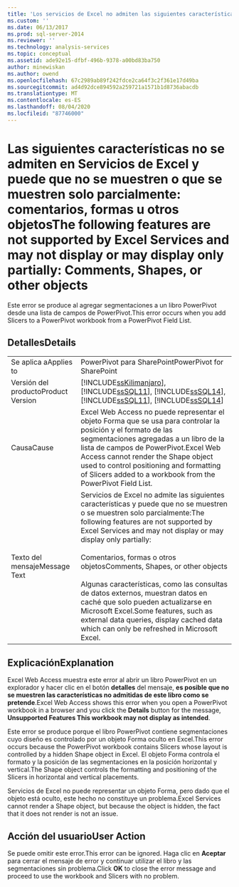 ```yaml
---
title: 'Los servicios de Excel no admiten las siguientes características y es posible que no se muestren o se muestren solo parcialmente: comentarios, formas u otros objetos | Microsoft Docs'
ms.custom: ''
ms.date: 06/13/2017
ms.prod: sql-server-2014
ms.reviewer: ''
ms.technology: analysis-services
ms.topic: conceptual
ms.assetid: ade92e15-dfbf-496b-9378-a00bd83ba750
author: minewiskan
ms.author: owend
ms.openlocfilehash: 67c2989ab89f242fdce2ca64f3c2f361e17d49ba
ms.sourcegitcommit: ad4d92dce894592a259721a1571b1d8736abacdb
ms.translationtype: MT
ms.contentlocale: es-ES
ms.lasthandoff: 08/04/2020
ms.locfileid: "87746000"
---
```

# <a name="the-following-features-are-not-supported-by-excel-services-and-may-not-display-or-may-display-only-partially-comments-shapes-or-other-objects"></a><span data-ttu-id="23419-102">Las siguientes características no se admiten en Servicios de Excel y puede que no se muestren o que se muestren solo parcialmente: comentarios, formas u otros objetos</span><span class="sxs-lookup"><span data-stu-id="23419-102">The following features are not supported by Excel Services and may not display or may display only partially: Comments, Shapes, or other objects</span></span>
  <span data-ttu-id="23419-103">Este error se produce al agregar segmentaciones a un libro PowerPivot desde una lista de campos de PowerPivot.</span><span class="sxs-lookup"><span data-stu-id="23419-103">This error occurs when you add Slicers to a PowerPivot workbook from a PowerPivot Field List.</span></span>  
  
## <a name="details"></a><span data-ttu-id="23419-104">Detalles</span><span class="sxs-lookup"><span data-stu-id="23419-104">Details</span></span>  
  
|||  
|-|-|  
|<span data-ttu-id="23419-105">Se aplica a</span><span class="sxs-lookup"><span data-stu-id="23419-105">Applies to</span></span>|<span data-ttu-id="23419-106">PowerPivot para SharePoint</span><span class="sxs-lookup"><span data-stu-id="23419-106">PowerPivot for SharePoint</span></span>|  
|<span data-ttu-id="23419-107">Versión del producto</span><span class="sxs-lookup"><span data-stu-id="23419-107">Product Version</span></span>|[!INCLUDE[ssKilimanjaro](../../includes/sskilimanjaro-md.md)]<span data-ttu-id="23419-108">, [!INCLUDE[ssSQL11](../../includes/sssql11-md.md)], [!INCLUDE[ssSQL14](../../includes/sssql14-md.md)]</span><span class="sxs-lookup"><span data-stu-id="23419-108">, [!INCLUDE[ssSQL11](../../includes/sssql11-md.md)], [!INCLUDE[ssSQL14](../../includes/sssql14-md.md)]</span></span>|  
|<span data-ttu-id="23419-109">Causa</span><span class="sxs-lookup"><span data-stu-id="23419-109">Cause</span></span>|<span data-ttu-id="23419-110">Excel Web Access no puede representar el objeto Forma que se usa para controlar la posición y el formato de las segmentaciones agregadas a un libro de la lista de campos de PowerPivot.</span><span class="sxs-lookup"><span data-stu-id="23419-110">Excel Web Access cannot render the Shape object used to control positioning and formatting of Slicers added to a workbook from the PowerPivot Field List.</span></span>|  
|<span data-ttu-id="23419-111">Texto del mensaje</span><span class="sxs-lookup"><span data-stu-id="23419-111">Message Text</span></span>|<span data-ttu-id="23419-112">Servicios de Excel no admite las siguientes características y puede que no se muestren o se muestren solo parcialmente:</span><span class="sxs-lookup"><span data-stu-id="23419-112">The following features are not supported by Excel Services and may not display or may display only partially:</span></span><br /><br /> <span data-ttu-id="23419-113">Comentarios, formas o otros objetos</span><span class="sxs-lookup"><span data-stu-id="23419-113">Comments, Shapes, or other objects</span></span><br /><br /> <span data-ttu-id="23419-114">Algunas características, como las consultas de datos externos, muestran datos en caché que solo pueden actualizarse en Microsoft Excel.</span><span class="sxs-lookup"><span data-stu-id="23419-114">Some features, such as external data queries, display cached data which can only be refreshed in Microsoft Excel.</span></span>|  
  
## <a name="explanation"></a><span data-ttu-id="23419-115">Explicación</span><span class="sxs-lookup"><span data-stu-id="23419-115">Explanation</span></span>  
 <span data-ttu-id="23419-116">Excel Web Access muestra este error al abrir un libro PowerPivot en un explorador y hacer clic en el botón **detalles** del mensaje, **es posible que no se muestren las características no admitidas de este libro como se pretende**.</span><span class="sxs-lookup"><span data-stu-id="23419-116">Excel Web Access shows this error when you open a PowerPivot workbook in a browser and you click the **Details** button for the message, **Unsupported Features This workbook may not display as intended**.</span></span>  
  
 <span data-ttu-id="23419-117">Este error se produce porque el libro PowerPivot contiene segmentaciones cuyo diseño es controlado por un objeto Forma oculto en Excel.</span><span class="sxs-lookup"><span data-stu-id="23419-117">This error occurs because the PowerPivot workbook contains Slicers whose layout is controlled by a hidden Shape object in Excel.</span></span> <span data-ttu-id="23419-118">El objeto Forma controla el formato y la posición de las segmentaciones en la posición horizontal y vertical.</span><span class="sxs-lookup"><span data-stu-id="23419-118">The Shape object controls the formatting and positioning of the Slicers in horizontal and vertical placements.</span></span>  
  
 <span data-ttu-id="23419-119">Servicios de Excel no puede representar un objeto Forma, pero dado que el objeto está oculto, este hecho no constituye un problema.</span><span class="sxs-lookup"><span data-stu-id="23419-119">Excel Services cannot render a Shape object, but because the object is hidden, the fact that it does not render is not an issue.</span></span>  
  
## <a name="user-action"></a><span data-ttu-id="23419-120">Acción del usuario</span><span class="sxs-lookup"><span data-stu-id="23419-120">User Action</span></span>  
 <span data-ttu-id="23419-121">Se puede omitir este error.</span><span class="sxs-lookup"><span data-stu-id="23419-121">This error can be ignored.</span></span> <span data-ttu-id="23419-122">Haga clic en **Aceptar** para cerrar el mensaje de error y continuar utilizar el libro y las segmentaciones sin problema.</span><span class="sxs-lookup"><span data-stu-id="23419-122">Click **OK** to close the error message and proceed to use the workbook and Slicers with no problem.</span></span>  
  
  
